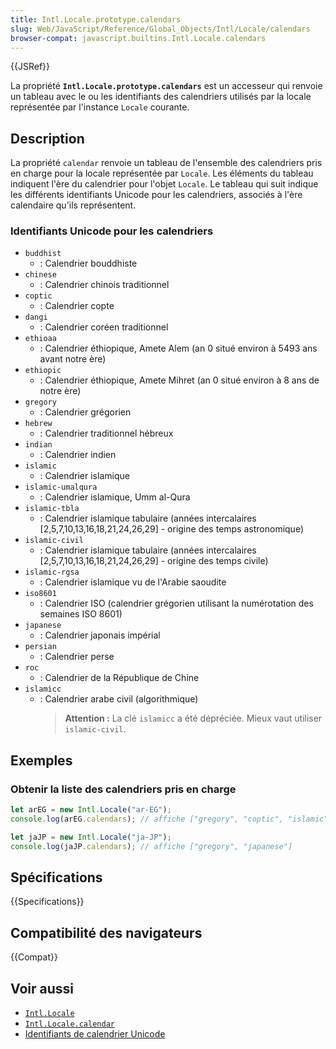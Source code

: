 ```yaml
---
title: Intl.Locale.prototype.calendars
slug: Web/JavaScript/Reference/Global_Objects/Intl/Locale/calendars
browser-compat: javascript.builtins.Intl.Locale.calendars
---
```

{{JSRef}}

La propriété **`Intl.Locale.prototype.calendars`** est un accesseur qui renvoie un tableau avec le ou les identifiants des calendriers utilisés par la locale représentée par l'instance `Locale` courante.

## Description

La propriété `calendar` renvoie un tableau de l'ensemble des calendriers pris en charge pour la locale représentée par `Locale`. Les éléments du tableau indiquent l'ère du calendrier pour l'objet `Locale`. Le tableau qui suit indique les différents identifiants Unicode pour les calendriers, associés à l'ère calendaire qu'ils représentent.

### Identifiants Unicode pour les calendriers

- `buddhist`
  - : Calendrier bouddhiste
- `chinese`
  - : Calendrier chinois traditionnel
- `coptic`
  - : Calendrier copte
- `dangi`
  - : Calendrier coréen traditionnel
- `ethioaa`
  - : Calendrier éthiopique, Amete Alem (an 0 situé environ à 5493 ans avant notre ère)
- `ethiopic`
  - : Calendrier éthiopique, Amete Mihret (an 0 situé environ à 8 ans de notre ère)
- `gregory`
  - : Calendrier grégorien
- `hebrew`
  - : Calendrier traditionnel hébreux
- `indian`
  - : Calendrier indien
- `islamic`
  - : Calendrier islamique
- `islamic-umalqura`
  - : Calendrier islamique, Umm al-Qura
- `islamic-tbla`
  - : Calendrier islamique tabulaire (années intercalaires [2,5,7,10,13,16,18,21,24,26,29] - origine des temps astronomique)
- `islamic-civil`
  - : Calendrier islamique tabulaire (années intercalaires [2,5,7,10,13,16,18,21,24,26,29] - origine des temps civile)
- `islamic-rgsa`
  - : Calendrier islamique vu de l'Arabie saoudite
- `iso8601`
  - : Calendrier ISO (calendrier grégorien utilisant la numérotation des semaines ISO 8601)
- `japanese`
  - : Calendrier japonais impérial
- `persian`
  - : Calendrier perse
- `roc`
  - : Calendrier de la République de Chine
- `islamicc`
  - : Calendrier arabe civil (algorithmique)
    > **Attention :** La clé `islamicc` a été dépréciée. Mieux vaut utiliser `islamic-civil`.

## Exemples

### Obtenir la liste des calendriers pris en charge

```js
let arEG = new Intl.Locale("ar-EG");
console.log(arEG.calendars); // affiche ["gregory", "coptic", "islamic", "islamic-civil", "islamic-tbla"]
```

```js
let jaJP = new Intl.Locale("ja-JP");
console.log(jaJP.calendars); // affiche ["gregory", "japanese"]
```

## Spécifications

{{Specifications}}

## Compatibilité des navigateurs

{{Compat}}

## Voir aussi

- [`Intl.Locale`](/fr/docs/Web/JavaScript/Reference/Global_Objects/Intl/Locale)
- [`Intl.Locale.calendar`](/fr/docs/Web/JavaScript/Reference/Global_Objects/Intl/Locale/calendar)
- [Identifiants de calendrier Unicode](https://www.unicode.org/reports/tr35/#UnicodeCalendarIdentifier)
